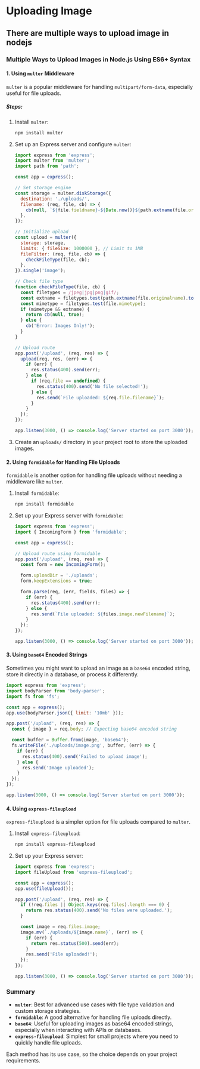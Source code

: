 # Uploading Image

## There are multiple ways to upload image in nodejs

### Multiple Ways to Upload Images in Node.js Using ES6+ Syntax

#### 1. **Using `multer` Middleware**

`multer` is a popular middleware for handling `multipart/form-data`, especially useful for file uploads.

##### **Steps:**

1. Install `multer`:

   ```bash
   npm install multer
   ```

2. Set up an Express server and configure `multer`:

   ```javascript
   import express from 'express';
   import multer from 'multer';
   import path from 'path';

   const app = express();

   // Set storage engine
   const storage = multer.diskStorage({
     destination: './uploads/',
     filename: (req, file, cb) => {
       cb(null, `${file.fieldname}-${Date.now()}${path.extname(file.originalname)}`);
     },
   });

   // Initialize upload
   const upload = multer({
     storage: storage,
     limits: { fileSize: 1000000 }, // Limit to 1MB
     fileFilter: (req, file, cb) => {
       checkFileType(file, cb);
     },
   }).single('image');

   // Check file type
   function checkFileType(file, cb) {
     const filetypes = /jpeg|jpg|png|gif/;
     const extname = filetypes.test(path.extname(file.originalname).toLowerCase());
     const mimetype = filetypes.test(file.mimetype);
     if (mimetype && extname) {
       return cb(null, true);
     } else {
       cb('Error: Images Only!');
     }
   }

   // Upload route
   app.post('/upload', (req, res) => {
     upload(req, res, (err) => {
       if (err) {
         res.status(400).send(err);
       } else {
         if (req.file == undefined) {
           res.status(400).send('No file selected!');
         } else {
           res.send(`File uploaded: ${req.file.filename}`);
         }
       }
     });
   });

   app.listen(3000, () => console.log('Server started on port 3000'));
   ```

3. Create an `uploads/` directory in your project root to store the uploaded images.

#### 2. **Using `formidable` for Handling File Uploads**

`formidable` is another option for handling file uploads without needing a middleware like `multer`.

1. Install `formidable`:

   ```bash
   npm install formidable
   ```

2. Set up your Express server with `formidable`:

   ```javascript
   import express from 'express';
   import { IncomingForm } from 'formidable';

   const app = express();

   // Upload route using formidable
   app.post('/upload', (req, res) => {
     const form = new IncomingForm();

     form.uploadDir = './uploads';
     form.keepExtensions = true;

     form.parse(req, (err, fields, files) => {
       if (err) {
         res.status(400).send(err);
       } else {
         res.send(`File uploaded: ${files.image.newFilename}`);
       }
     });
   });

   app.listen(3000, () => console.log('Server started on port 3000'));
   ```

#### 3. **Using `base64` Encoded Strings**

Sometimes you might want to upload an image as a `base64` encoded string, store it directly in a database, or process it differently.

```javascript
import express from 'express';
import bodyParser from 'body-parser';
import fs from 'fs';

const app = express();
app.use(bodyParser.json({ limit: '10mb' }));

app.post('/upload', (req, res) => {
  const { image } = req.body; // Expecting base64 encoded string

  const buffer = Buffer.from(image, 'base64');
  fs.writeFile('./uploads/image.png', buffer, (err) => {
    if (err) {
      res.status(400).send('Failed to upload image');
    } else {
      res.send('Image uploaded');
    }
  });
});

app.listen(3000, () => console.log('Server started on port 3000'));
```

#### 4. **Using `express-fileupload`**

`express-fileupload` is a simpler option for file uploads compared to `multer`.

1. Install `express-fileupload`:

   ```bash
   npm install express-fileupload
   ```

2. Set up your Express server:

   ```javascript
   import express from 'express';
   import fileUpload from 'express-fileupload';

   const app = express();
   app.use(fileUpload());

   app.post('/upload', (req, res) => {
     if (!req.files || Object.keys(req.files).length === 0) {
       return res.status(400).send('No files were uploaded.');
     }

     const image = req.files.image;
     image.mv(`./uploads/${image.name}`, (err) => {
       if (err) {
         return res.status(500).send(err);
       }
       res.send('File uploaded!');
     });
   });

   app.listen(3000, () => console.log('Server started on port 3000'));
   ```

### Summary

- **`multer`**: Best for advanced use cases with file type validation and custom storage strategies.
- **`formidable`**: A good alternative for handling file uploads directly.
- **`base64`**: Useful for uploading images as base64 encoded strings, especially when interacting with APIs or databases.
- **`express-fileupload`**: Simplest for small projects where you need to quickly handle file uploads.

Each method has its use case, so the choice depends on your project requirements.
